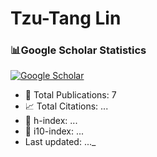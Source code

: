 # Tzu-Tang Lin


### 📊Google Scholar Statistics
<p align="left">
  <a href="https://scholar.google.com/citations?user=2Yxesf0AAAAJ">
    <img src="https://img.shields.io/badge/Google%20Scholar-Tzu--Tang%20Lin-4285F4?style=for-the-badge&logo=google-scholar&logoColor=white" alt="Google Scholar"/>
  </a>
</p>
<!--GS_START-->

- 📄 Total Publications: 7
- 📈 Total Citations: ...
- 🧠 h-index: ...
- 🏅 i10-index: ...
- Last updated: ..._
<!--GS_END-->
